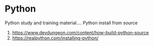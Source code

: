# Python
Python study and training material....
Python install from source 
1) https://www.devdungeon.com/content/how-build-python-source
2) https://realpython.com/installing-python/
